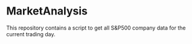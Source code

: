 # MarketAnalysis

This repository contains a script to get all S&P500 company data for the current trading day.
